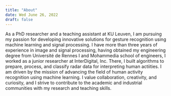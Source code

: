 ```yaml
---
title: "About"
date: Wed June 26, 2022
draft: false
---
```


As a PhD researcher and a teaching assistant at KU Leuven, I am pursuing my passion for developing innovative solutions for gesture recognition using machine learning and signal processing. I have more than three years of experience in image and signal processing, having obtained my engineering degree from Université de Rennes I and Mohammedia school of engineers, I worked as a junior researcher at InterDigital, Inc. There, I built algorithms to prepare, process, and classify radar data for interpreting human actiities. I am driven by the mission of advancing the field of human activity recognition using machine learning. I value collaboration, creativity, and curiosity, and I strive to contribute to the academic and industrial communities with my research and teaching skills.
